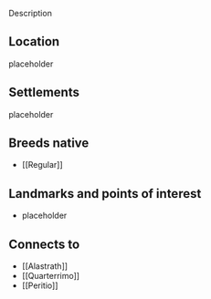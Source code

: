 Description
## Location
placeholder
## Settlements
placeholder
## Breeds native
- [[Regular]]
## Landmarks and points of interest
- placeholder
## Connects to
- [[Alastrath]]
- [[Quarterrimo]]
- [[Peritio]]